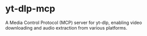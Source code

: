 # yt-dlp-mcp

A Media Control Protocol (MCP) server for yt-dlp, enabling video downloading and audio extraction from various platforms.

